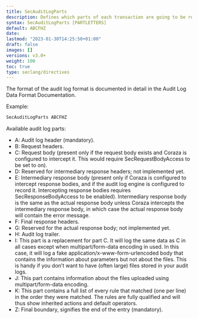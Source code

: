 ```yaml
---
title: SecAuditLogParts
description: Defines which parts of each transaction are going to be recorded in the audit log. Each part is assigned a single letter; when a letter appears in the list then the equivalent part will be recorded. See below for the list of all parts.
syntax: SecAuditLogParts [PARTLETTERS]
default: ABCFHZ
date: 
lastmod: "2023-01-30T14:25:50+01:00"
draft: false
images: []
versions: v3.0+
weight: 100
toc: true
type: seclang/directives
---
```


The format of the audit log format is documented in detail in the Audit Log Data
Format Documentation.

Example:
```apache
SecAuditLogParts ABCFHZ
```

Available audit log parts:

- A: Audit log header (mandatory).
- B: Request headers.
- C: Request body (present only if the request body exists and Coraza is configured
to intercept it. This would require SecRequestBodyAccess to be set to on).
- D: Reserved for intermediary response headers; not implemented yet.
- E: Intermediary response body (present only if Coraza is configured to intercept
response bodies, and if the audit log engine is configured to record it. Intercepting
response bodies requires SecResponseBodyAccess to be enabled). Intermediary response
body is the same as the actual response body unless Coraza intercepts the intermediary
response body, in which case the actual response body will contain the error message.
- F: Final response headers.
- G: Reserved for the actual response body; not implemented yet.
- H: Audit log trailer.
- I: This part is a replacement for part C. It will log the same data as C in all cases except when
multipart/form-data encoding in used. In this case, it will log a fake application/x-www-form-urlencoded
body that contains the information about parameters but not about the files. This is handy if
you don’t want to have (often large) files stored in your audit logs.
- J: This part contains information about the files uploaded using multipart/form-data encoding.
- K: This part contains a full list of every rule that matched (one per line) in the order they were
matched. The rules are fully qualified and will thus show inherited actions and default operators.
- Z: Final boundary, signifies the end of the entry (mandatory).

